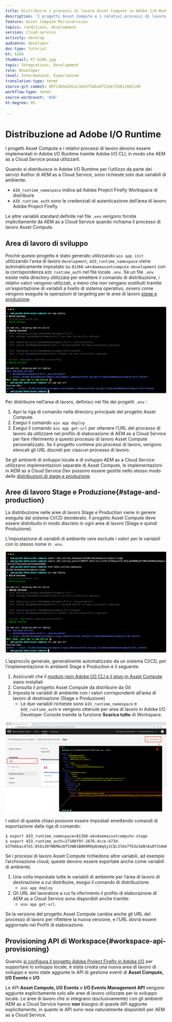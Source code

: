 ```yaml
---
title: Distribuire i processi di lavoro Asset Compute in Adobe I/O Runtime per l’utilizzo con AEM as a Cloud Service
description: 'I progetti Asset Compute e i relativi processi di lavoro devono essere distribuiti in Adobe I/O Runtime per poter essere utilizzati da AEM as a Cloud Service. '
feature: Asset Compute Microservices
topics: renditions, development
version: cloud-service
activity: develop
audience: developer
doc-type: tutorial
kt: 6286
thumbnail: KT-6286.jpg
topic: Integrations, Development
role: Developer
level: Intermediate, Experienced
translation-type: tm+mt
source-git-commit: d9714b9a291ec3ee5f3dba9723de72bb120d2149
workflow-type: tm+mt
source-wordcount: '656'
ht-degree: 0%

---
```



# Distribuzione ad Adobe I/O Runtime

I progetti Asset Compute e i relativi processi di lavoro devono essere implementati in Adobe I/O Runtime tramite Adobe I/O CLI, in modo che AEM as a Cloud Service possa utilizzarli.

Quando si distribuisce in Adobe I/O Runtime per l’utilizzo da parte dei servizi Author di AEM as a Cloud Service, sono richieste solo due variabili di ambiente:

+ `AIO_runtime_namespace` indica ad Adobe Project Firefly Workspace di distribuire
+ `AIO_runtime_auth` sono le credenziali di autenticazione dell’area di lavoro Adobe Project Firefly

Le altre variabili standard definite nel file `.env` vengono fornite implicitamente da AEM as a Cloud Service quando richiama il processo di lavoro Asset Compute.

## Area di lavoro di sviluppo

Poiché questo progetto è stato generato utilizzando `aio app init` utilizzando l&#39;area di lavoro `Development`, `AIO_runtime_namespace` viene automaticamente impostato su `81368-wkndaemassetcompute-development` con la corrispondenza `AIO_runtime_auth` nel file locale `.env`.  Se un file `.env` esiste nella directory utilizzata per emettere il comando di distribuzione, i relativi valori vengono utilizzati, a meno che non vengano sostituiti tramite un&#39;esportazione di variabili a livello di sistema operativo, ovvero come vengono eseguite le operazioni di targeting per le aree di lavoro [stage e produzione](#stage-and-production).

![Distribuzione di app aio tramite variabili .env](./assets/runtime/development__aio.png)

Per distribuire nell’area di lavoro, definisci nel file dei progetti `.env` :

1. Apri la riga di comando nella directory principale del progetto Asset Compute.
1. Esegui il comando `aio app deploy`
1. Esegui il comando `aio app get-url` per ottenere l’URL del processo di lavoro da utilizzare nel profilo di elaborazione di AEM as a Cloud Service per fare riferimento a questo processo di lavoro Asset Compute personalizzato. Se il progetto contiene più processi di lavoro, vengono elencati gli URL discreti per ciascun processo di lavoro.

Se gli ambienti di sviluppo locale e di sviluppo AEM as a Cloud Service utilizzano implementazioni separate di Asset Compute, le implementazioni in AEM as a Cloud Service Dev possono essere gestite nello stesso modo delle [distribuzioni di stage e produzione](#stage-and-production).

## Aree di lavoro Stage e Produzione{#stage-and-production}

La distribuzione nelle aree di lavoro Stage e Production viene in genere eseguita dal sistema CI/CD desiderato. Il progetto Asset Compute deve essere distribuito in modo discreto in ogni area di lavoro (Stage e quindi Produzione).

L&#39;impostazione di variabili di ambiente vere esclude i valori per le variabili con lo stesso nome in `.env`.

![Distribuzione di app aio tramite variabili di esportazione](./assets/runtime/stage__export-and-aio.png)

L’approccio generale, generalmente automatizzato da un sistema CI/CD, per l’implementazione in ambienti Stage e Production è il seguente:

1. Assicurati che il [modulo npm Adobe I/O CLI e il plug-in Asset Compute](../set-up/development-environment.md#aio) siano installati
1. Consulta il progetto Asset Compute da distribuire da Git
1. Imposta le variabili di ambiente con i valori corrispondenti all’area di lavoro di destinazione (Stage o Produzione)
   + Le due variabili richieste sono `AIO_runtime_namespace` e `AIO_runtime_auth` e vengono ottenute per area di lavoro in Adobe I/O Developer Console tramite la funzione __Scarica tutto__ di Workspace.

![Adobe Developer Console - Spazio dei nomi e autenticazione runtime AIO](./assets/runtime/stage-auth-namespace.png)

I valori di queste chiavi possono essere impostati emettendo comandi di esportazione dalla riga di comando:

```
$ export AIO_runtime_namespace=81368-wkndaemassetcompute-stage
$ export AIO_runtime_auth=27100f9f-2676-4cce-b73d-b3fb6bac47d1:0tDu307W6MboQf5VWB1BAK0RHp8xWqSy1CQc3lKe7f63o3aNtAu0Y3nAmN56502W
```

Se i processi di lavoro Asset Compute richiedono altre variabili, ad esempio l’archiviazione cloud, queste devono essere esportate anche come variabili di ambiente.

1. Una volta impostate tutte le variabili di ambiente per l’area di lavoro di destinazione a cui distribuire, esegui il comando di distribuzione:
   + `aio app deploy`
1. Gli URL del lavoratore a cui fa riferimento il profilo di elaborazione di AEM as a Cloud Service sono disponibili anche tramite:
   + `aio app get-url`.

Se la versione del progetto Asset Compute cambia anche gli URL del processo di lavoro per riflettere la nuova versione, e l’URL dovrà essere aggiornato nei Profili di elaborazione.

## Provisioning API di Workspace{#workspace-api-provisioning}

Quando [si configura il progetto Adobe Project Firefly in Adobe I/O](../set-up/firefly.md) per supportare lo sviluppo locale, è stata creata una nuova area di lavoro di sviluppo e sono state aggiunte le API di gestione eventi di __Asset Compute, I/O Events__ e __I/O__.

Le API __Asset Compute, I/O Events__ e __I/O Events Management API__ vengono aggiunte esplicitamente solo alle aree di lavoro utilizzate per lo sviluppo locale. Le aree di lavoro che si integrano (esclusivamente) con gli ambienti AEM as a Cloud Service hanno __non__ bisogno di queste API aggiunte esplicitamente, in quanto le API sono rese naturalmente disponibili per AEM as a Cloud Service.
